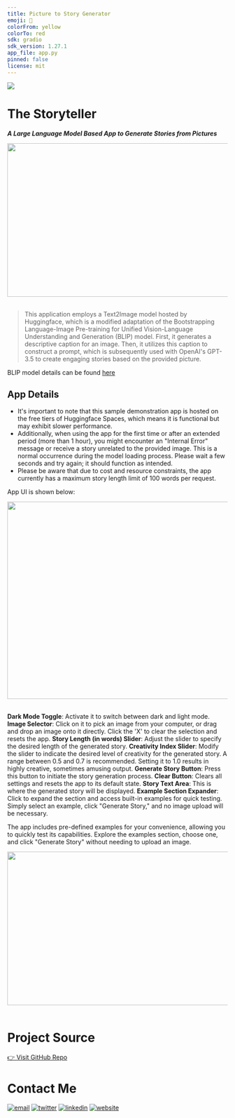 ```yaml
---
title: Picture to Story Generator
emoji: 📖
colorFrom: yellow
colorTo: red
sdk: gradio
sdk_version: 1.27.1
app_file: app.py
pinned: false
license: mit
---
```


<a href="https://huggingface.co/spaces/sssingh/pic-to-story"  target="_blank"><img src="https://img.shields.io/badge/click_here_to_open_gradio_app-orange?style=for-the-badge&logo=dependabot"/></a>


# The Storyteller  
***A Large Language Model Based App to Generate Stories from Pictures***

<img src="https://github.com/sssingh/pic-to-story/blob/main/streamlit/assets/title.jpg?raw=true" width="1000" height="350"/><br><br> 

>This application employs a Text2Image model hosted by Huggingface, which is a modified adaptation of the Bootstrapping Language-Image Pre-training for Unified Vision-Language Understanding and Generation (BLIP) model. First, it generates a descriptive caption for an image. Then, it utilizes this caption to construct a prompt, which is subsequently used with OpenAI's GPT-3.5 to create engaging stories based on the provided picture. 

BLIP model details can be found [here](https://huggingface.co/Sof22/image-caption-large-copy)

## App Details 

* It's important to note that this sample demonstration app is hosted on the free tiers of Huggingface Spaces, which means it is functional but may exhibit slower performance.
* Additionally, when using the app for the first time or after an extended period (more than 1 hour), you might encounter an "Internal Error" message or receive a story unrelated to the provided image. This is a normal occurrence during the model loading process. Please wait a few seconds and try again; it should function as intended.
* Please be aware that due to cost and resource constraints, the app currently has a maximum story length limit of 100 words per request.

App UI is shown below:

<img src="https://github.com/sssingh/pic-to-story/blob/main/streamlit/assets/story-teller-app.png?raw=true" width="1000" height="450"/><br><br> 

**Dark Mode Toggle**: Activate it to switch between dark and light mode.
**Image Selector**: Click on it to pick an image from your computer, or drag and drop an image onto it directly. Click the 'X' to clear the selection and resets the app.
**Story Length (in words) Slider**: Adjust the slider to specify the desired length of the generated story.
**Creativity Index Slider**: Modify the slider to indicate the desired level of creativity for the generated story. A range between 0.5 and 0.7 is recommended. Setting it to 1.0 results in highly creative, sometimes amusing output.
**Generate Story Button**: Press this button to initiate the story generation process.
**Clear Button**: Clears all settings and resets the app to its default state.
**Story Text Area**: This is where the generated story will be displayed.
**Example Section Expander**: Click to expand the section and access built-in examples for quick testing. Simply select an example, click "Generate Story," and no image upload will be necessary.

The app includes pre-defined examples for your convenience, allowing you to quickly test its capabilities. Explore the examples section, choose one, and click "Generate Story" without needing to upload an image.

<img src="https://github.com/sssingh/pic-to-story/blob/main/streamlit/assets/story-teller-examples.png?raw=true" width="1000" height="350"/><br><br> 

# Project Source
[👉 Visit GitHub Repo](https://github.com/sssingh/pic-to-story)

# Contact Me
[![email](https://img.shields.io/badge/Gmail-D14836?style=for-the-badge&logo=gmail&logoColor=white)](mailto:sunil@sunilssingh.me)
[![twitter](https://img.shields.io/badge/twitter-1DA1F2?style=for-the-badge&logo=twitter&logoColor=white)](https://twitter.com/@thesssingh)
[![linkedin](https://img.shields.io/badge/linkedin-0A66C2?style=for-the-badge&logo=linkedin&logoColor=white)](https://www.linkedin.com/in/sssingh/)
[![website](https://img.shields.io/badge/web_site-8B5BE8?style=for-the-badge&logo=ko-fi&logoColor=white)](https://sunilssingh.me)

